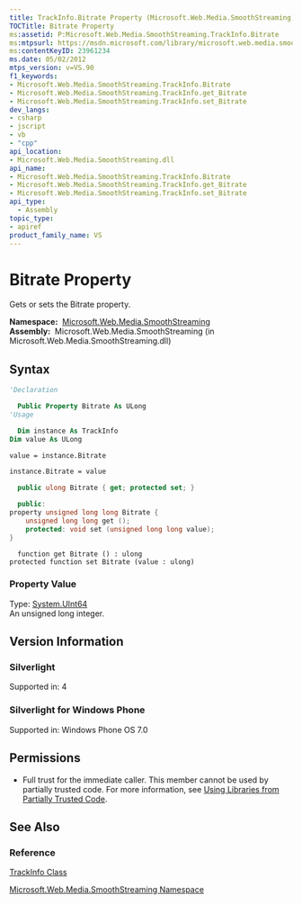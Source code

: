 ```yaml
---
title: TrackInfo.Bitrate Property (Microsoft.Web.Media.SmoothStreaming)
TOCTitle: Bitrate Property
ms:assetid: P:Microsoft.Web.Media.SmoothStreaming.TrackInfo.Bitrate
ms:mtpsurl: https://msdn.microsoft.com/library/microsoft.web.media.smoothstreaming.trackinfo.bitrate(v=VS.90)
ms:contentKeyID: 23961234
ms.date: 05/02/2012
mtps_version: v=VS.90
f1_keywords:
- Microsoft.Web.Media.SmoothStreaming.TrackInfo.Bitrate
- Microsoft.Web.Media.SmoothStreaming.TrackInfo.get_Bitrate
- Microsoft.Web.Media.SmoothStreaming.TrackInfo.set_Bitrate
dev_langs:
- csharp
- jscript
- vb
- "cpp"
api_location:
- Microsoft.Web.Media.SmoothStreaming.dll
api_name:
- Microsoft.Web.Media.SmoothStreaming.TrackInfo.Bitrate
- Microsoft.Web.Media.SmoothStreaming.TrackInfo.get_Bitrate
- Microsoft.Web.Media.SmoothStreaming.TrackInfo.set_Bitrate
api_type:
  - Assembly
topic_type:
- apiref
product_family_name: VS
---
```


# Bitrate Property

Gets or sets the Bitrate property.

**Namespace:**  [Microsoft.Web.Media.SmoothStreaming](microsoft-web-media-smoothstreaming-namespace_1.md)  
**Assembly:**  Microsoft.Web.Media.SmoothStreaming (in Microsoft.Web.Media.SmoothStreaming.dll)

## Syntax

```vb
'Declaration

  Public Property Bitrate As ULong
'Usage

  Dim instance As TrackInfo
Dim value As ULong

value = instance.Bitrate

instance.Bitrate = value
```

```csharp
  public ulong Bitrate { get; protected set; }
```

```cpp
  public:
property unsigned long long Bitrate {
    unsigned long long get ();
    protected: void set (unsigned long long value);
}
```

```jscript
  function get Bitrate () : ulong
protected function set Bitrate (value : ulong)
```

### Property Value

Type: [System.UInt64](https://msdn.microsoft.com/library/06cf7918)  
An unsigned long integer.  

## Version Information

### Silverlight

Supported in: 4  

### Silverlight for Windows Phone

Supported in: Windows Phone OS 7.0  

## Permissions

  - Full trust for the immediate caller. This member cannot be used by partially trusted code. For more information, see [Using Libraries from Partially Trusted Code](https://msdn.microsoft.com/library/8skskf63).

## See Also

### Reference

[TrackInfo Class](trackinfo-class-microsoft-web-media-smoothstreaming_1.md)

[Microsoft.Web.Media.SmoothStreaming Namespace](microsoft-web-media-smoothstreaming-namespace_1.md)

